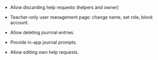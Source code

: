 - Allow discarding help requests (helpers and owner)

- Teacher-only user management page: change name, set role, block account.

- Allow deleting jourrnal entries.

- Provide in-app journal prompts.

- Allow editing own help requests.
